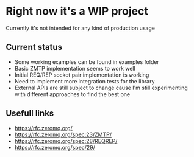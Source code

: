 # Right now it's a WIP project

Currently it's not intended for any kind of production usage

## Current status

* Some working examples can be found in examples folder
* Basic ZMTP implementation seems to work well
* Initial REQ/REP socket pair implementation is working
* Need to implement more integration tests for the library
* External APIs are still subject to change cause I'm still experimenting with different approaches to find the best one

## Usefull links

* https://rfc.zeromq.org/
* https://rfc.zeromq.org/spec:23/ZMTP/
* https://rfc.zeromq.org/spec:28/REQREP/
* https://rfc.zeromq.org/spec/29/
